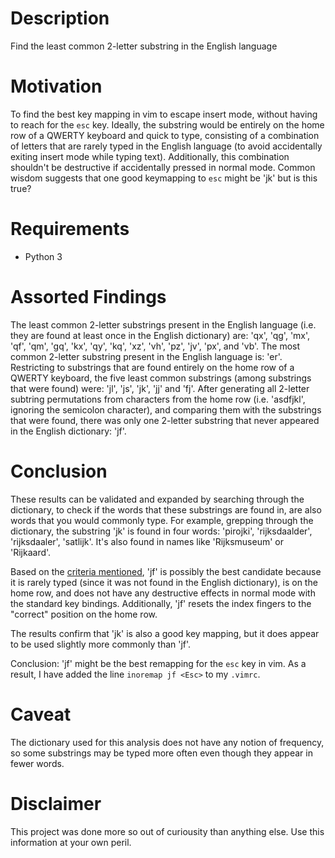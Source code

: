 # Description
Find the least common 2-letter substring in the English language

# Motivation
To find the best key mapping in vim to escape insert mode, without having to reach for the `esc` key. Ideally, the substring would be entirely on the home row of a QWERTY keyboard and quick to type, consisting of a combination of letters that are rarely typed in the English language (to avoid accidentally exiting insert mode while typing text). Additionally, this combination shouldn't be destructive if accidentally pressed in normal mode. Common wisdom suggests that one good keymapping to `esc` might be 'jk' but is this true?

# Requirements
* Python 3

# Assorted Findings
The least common 2-letter substrings present in the English language (i.e. they are found at least once in the English dictionary) are: 'qx', 'qg', 'mx', 'qf', 'qm', 'gq', 'kx', 'qy', 'kq', 'xz', 'vh', 'pz', 'jv', 'px', and 'vb'.
The most common 2-letter substring present in the English language is: 'er'.
Restricting to substrings that are found entirely on the home row of a QWERTY keyboard, the five least common substrings (among substrings that were found) were: 'jl', 'js', 'jk', 'jj' and 'fj'.
After generating all 2-letter subtring permutations from characters from the home row (i.e. 'asdfjkl', ignoring the semicolon character), and comparing them with the substrings that were found, there was only one 2-letter substring that never appeared in the English dictionary: 'jf'.

# Conclusion
These results can be validated and expanded by searching through the dictionary, to check if the words that these substrings are found in, are also words that you would commonly type.
For example, grepping through the dictionary, the substring 'jk' is found in four words: 'pirojki', 'rijksdaalder', 'rijksdaaler', 'satlijk'. It's also found in names like 'Rijksmuseum' or 'Rijkaard'.

Based on the [criteria mentioned](#Motivation), 'jf' is possibly the best candidate because it is rarely typed (since it was not found in the English dictionary), is on the home row, and does not have any destructive effects in normal mode with the standard key bindings. Additionally, 'jf' resets the index fingers to the "correct" position on the home row. 

The results confirm that 'jk' is also a good key mapping, but it does appear to be used slightly more commonly than 'jf'.

Conclusion: 'jf' might be the best remapping for the `esc` key in vim. As a result, I have added the line `inoremap jf <Esc>` to my `.vimrc`.

# Caveat
The dictionary used for this analysis does not have any notion of frequency, so some substrings may be typed more often even though they appear in fewer words.

# Disclaimer
This project was done more so out of curiousity than anything else. Use this information at your own peril.
